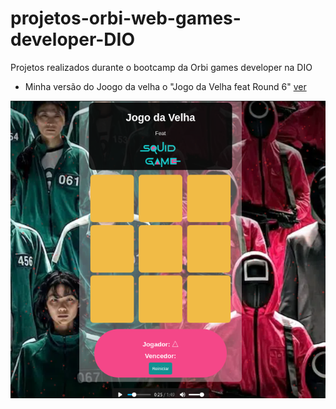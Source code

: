 # projetos-orbi-web-games-developer-DIO
Projetos realizados durante o bootcamp da Orbi games developer na DIO
- Minha versão do Joogo da velha o "Jogo da Velha feat Round 6"
<a href="https://daniel99korban.github.io/projetos-orbi-web-games-developer-DIO/"> ver </a>

<img src="https://github.com/daniel99korban/projetos-orbi-web-games-developer-DIO/blob/master/assets/img/roundSixFeatJogoDaVelha.png">

